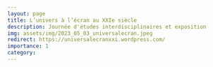 ```yaml
---
layout: page
title: L’univers à l’écran au XXIe siècle 
description: Journée d'études interdisciplinaires et exposition 
img: assets/img/2023_05_03_universalecran.jpeg
redirect: https://universalecranxxi.wordpress.com/
importance: 1
category: 
---
```


<script type="text/javascript">
 function showhide(id) {
    var e = document.getElementById(id);
    e.style.display = (e.style.display == 'block') ? 'none' : 'block';
 }
</script> 
